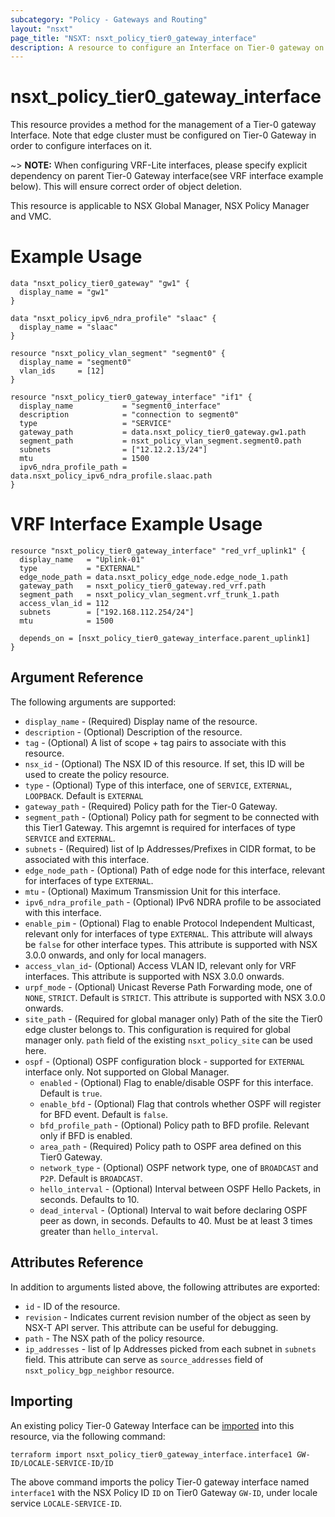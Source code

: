 ```yaml
---
subcategory: "Policy - Gateways and Routing"
layout: "nsxt"
page_title: "NSXT: nsxt_policy_tier0_gateway_interface"
description: A resource to configure an Interface on Tier-0 gateway on NSX Policy manager.
---
```


# nsxt_policy_tier0_gateway_interface

This resource provides a method for the management of a Tier-0 gateway Interface. Note that edge cluster must be configured on Tier-0 Gateway in order to configure interfaces on it.

~> **NOTE:** When configuring VRF-Lite interfaces, please specify explicit dependency on parent Tier-0 Gateway interface(see VRF interface example below).  This will ensure correct order of object deletion.

This resource is applicable to NSX Global Manager, NSX Policy Manager and VMC.

# Example Usage

```hcl
data "nsxt_policy_tier0_gateway" "gw1" {
  display_name = "gw1"
}

data "nsxt_policy_ipv6_ndra_profile" "slaac" {
  display_name = "slaac"
}

resource "nsxt_policy_vlan_segment" "segment0" {
  display_name = "segment0"
  vlan_ids     = [12]
}

resource "nsxt_policy_tier0_gateway_interface" "if1" {
  display_name           = "segment0_interface"
  description            = "connection to segment0"
  type                   = "SERVICE"
  gateway_path           = data.nsxt_policy_tier0_gateway.gw1.path
  segment_path           = nsxt_policy_vlan_segment.segment0.path
  subnets                = ["12.12.2.13/24"]
  mtu                    = 1500
  ipv6_ndra_profile_path = data.nsxt_policy_ipv6_ndra_profile.slaac.path
}
```

# VRF Interface Example Usage

```hcl
resource "nsxt_policy_tier0_gateway_interface" "red_vrf_uplink1" {
  display_name   = "Uplink-01"
  type           = "EXTERNAL"
  edge_node_path = data.nsxt_policy_edge_node.edge_node_1.path
  gateway_path   = nsxt_policy_tier0_gateway.red_vrf.path
  segment_path   = nsxt_policy_vlan_segment.vrf_trunk_1.path
  access_vlan_id = 112
  subnets        = ["192.168.112.254/24"]
  mtu            = 1500

  depends_on = [nsxt_policy_tier0_gateway_interface.parent_uplink1]
}
```

## Argument Reference

The following arguments are supported:

* `display_name` - (Required) Display name of the resource.
* `description` - (Optional) Description of the resource.
* `tag` - (Optional) A list of scope + tag pairs to associate with this resource.
* `nsx_id` - (Optional) The NSX ID of this resource. If set, this ID will be used to create the policy resource.
* `type` - (Optional) Type of this interface, one of `SERVICE`, `EXTERNAL`, `LOOPBACK`. Default is `EXTERNAL`
* `gateway_path` - (Required) Policy path for the Tier-0 Gateway.
* `segment_path` - (Optional) Policy path for segment to be connected with this Tier1 Gateway. This argemnt is required for interfaces of type `SERVICE` and `EXTERNAL`.
* `subnets` - (Required) list of Ip Addresses/Prefixes in CIDR format, to be associated with this interface.
* `edge_node_path` - (Optional) Path of edge node for this interface, relevant for interfaces of type `EXTERNAL`.
* `mtu` - (Optional) Maximum Transmission Unit for this interface.
* `ipv6_ndra_profile_path` - (Optional) IPv6 NDRA profile to be associated with this interface.
* `enable_pim` - (Optional) Flag to enable Protocol Independent Multicast, relevant only for interfaces of type `EXTERNAL`. This attribute will always be `false` for other interface types. This attribute is supported with NSX 3.0.0 onwards, and only for local managers.
* `access_vlan_id`- (Optional) Access VLAN ID, relevant only for VRF interfaces. This attribute is supported with NSX 3.0.0 onwards.
* `urpf_mode` - (Optional) Unicast Reverse Path Forwarding mode, one of `NONE`, `STRICT`. Default is `STRICT`. This attribute is supported with NSX 3.0.0 onwards.
* `site_path` - (Required for global manager only) Path of the site the Tier0 edge cluster belongs to. This configuration is required for global manager only. `path` field of the existing `nsxt_policy_site` can be used here.
* `ospf` - (Optional) OSPF configuration block - supported for `EXTERNAL` interface only. Not supported on Global Manager.
  * `enabled` - (Optional) Flag to enable/disable OSPF for this interface. Default is `true`.
  * `enable_bfd` - (Optional) Flag that controls whether OSPF will register for BFD event. Default is `false`.
  * `bfd_profile_path` - (Optional) Policy path to BFD profile. Relevant only if BFD is enabled.
  * `area_path` - (Required) Policy path to OSPF area defined on this Tier0 Gateway.
  * `network_type` - (Optional) OSPF network type, one of `BROADCAST` and `P2P`. Default is `BROADCAST`.
  * `hello_interval` - (Optional) Interval between OSPF Hello Packets, in seconds. Defaults to 10.
  * `dead_interval` - (Optional) Interval to wait before declaring OSPF peer as down, in seconds. Defaults to 40. Must be at least 3 times greater than `hello_interval`.

## Attributes Reference

In addition to arguments listed above, the following attributes are exported:

* `id` - ID of the resource.
* `revision` - Indicates current revision number of the object as seen by NSX-T API server. This attribute can be useful for debugging.
* `path` - The NSX path of the policy resource.
* `ip_addresses` - list of Ip Addresses picked from each subnet in `subnets` field. This attribute can serve as `source_addresses` field of `nsxt_policy_bgp_neighbor` resource.

## Importing

An existing policy Tier-0 Gateway Interface can be [imported][docs-import] into this resource, via the following command:

[docs-import]: /docs/import/index.html

```
terraform import nsxt_policy_tier0_gateway_interface.interface1 GW-ID/LOCALE-SERVICE-ID/ID
```

The above command imports the policy Tier-0 gateway interface named `interface1` with the NSX Policy ID `ID` on Tier0 Gateway `GW-ID`, under locale service `LOCALE-SERVICE-ID`.
